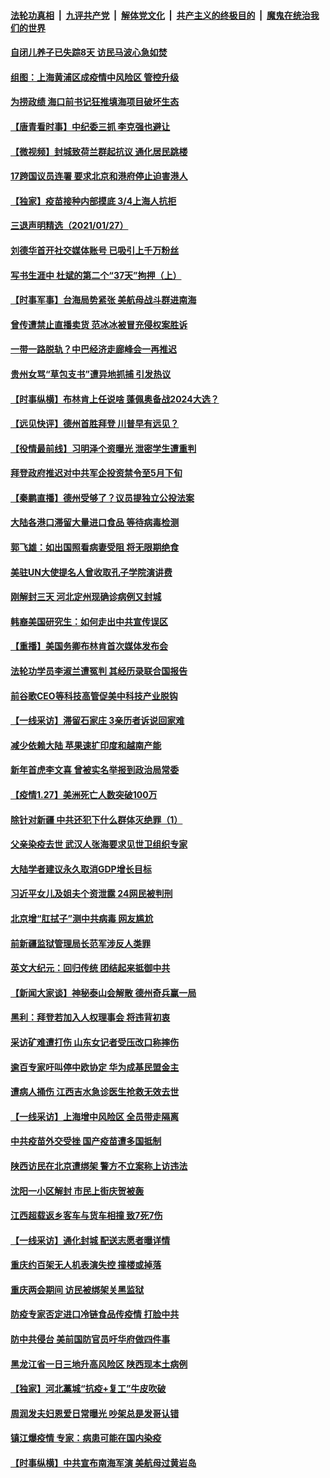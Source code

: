 

####  [法轮功真相](../../../../basic/blob/master/README.md?t=01281531) &nbsp;|&nbsp; [九评共产党](../../../../9ping.md/blob/master/README.md?t=01281531) &nbsp;|&nbsp; [解体党文化](../../../../jtdwh.md/blob/master/README.md?t=01281531)  &nbsp;|&nbsp; [共产主义的终极目的](../../../../gczydzjmd.md/blob/master/README.md?t=01281531) &nbsp;|&nbsp; [魔鬼在统治我们的世界](../../../../mgztzwmdsj.md/blob/master/README.md?t=01281531) 

#### [自闭儿养子已失踪8天 访民马波心急如焚](../pages/nsc413/n12715580.md?t=01281531) 


#### [组图：上海黄浦区成疫情中风险区 管控升级](../pages/nsc413/n12716979.md?t=01281531) 

#### [为捞政绩 海口前书记狂推填海项目破坏生态](../pages/nsc413/n12716894.md?t=01281531) 

#### [【唐青看时事】中纪委三抓 李克强也避让](../pages/nsc413/n12717118.md?t=01281531) 

#### [【微视频】封城致荷兰群起抗议 通化居民跳楼](../pages/nsc413/n12716879.md?t=01281531) 

#### [17跨国议员连署 要求北京和港府停止迫害港人](../pages/nsc413/n12716959.md?t=01281531) 

#### [【独家】疫苗接种内部摸底 3/4上海人抗拒](../pages/nsc413/n12714140.md?t=01281531) 

#### [三退声明精选（2021/01/27）](../pages/nsc413/n12716923.md?t=01281531) 

#### [刘德华首开社交媒体账号 已吸引上千万粉丝](../pages/nsc413/n12716409.md?t=01281531) 

#### [写书生涯中 杜斌的第二个“37天”拘押（上）](../pages/nsc413/n12716435.md?t=01281531) 

#### [【时事军事】台海局势紧张 美航母战斗群进南海](../pages/nsc413/n12713829.md?t=01281531) 

#### [曾传遭禁止直播卖货 范冰冰被冒充侵权案胜诉](../pages/nsc413/n12716197.md?t=01281531) 

#### [一带一路脱轨？中巴经济走廊峰会一再推迟](../pages/nsc413/n12708020.md?t=01281531) 

#### [贵州女骂“草包支书”遭异地抓捕 引发热议](../pages/nsc413/n12716345.md?t=01281531) 

#### [【时事纵横】布林肯上任说啥 蓬佩奥备战2024大选？](../pages/nsc413/n12716483.md?t=01281531) 

#### [【远见快评】德州首胜拜登 川普早有远见？](../pages/nsc413/n12716543.md?t=01281531) 

#### [【役情最前线】习明泽个资曝光 泄密学生遭重判](../pages/nsc413/n12716116.md?t=01281531) 

#### [拜登政府推迟对中共军企投资禁令至5月下旬](../pages/nsc413/n12716333.md?t=01281531) 

#### [【秦鹏直播】德州受够了？议员提独立公投法案](../pages/nsc413/n12716462.md?t=01281531) 

#### [大陆各港口滞留大量进口食品 等待病毒检测](../pages/nsc413/n12716275.md?t=01281531) 

#### [郭飞雄：如出国照看病妻受阻 将无限期绝食](../pages/nsc413/n12716344.md?t=01281531) 

#### [美驻UN大使提名人曾收取孔子学院演讲费](../pages/nsc413/n12716273.md?t=01281531) 

#### [刚解封三天 河北定州现确诊病例又封城](../pages/nsc413/n12716296.md?t=01281531) 

#### [韩裔美国研究生：如何走出中共宣传误区](../pages/nsc413/n12714552.md?t=01281531) 

#### [【重播】美国务卿布林肯首次媒体发布会](../pages/nsc413/n12715632.md?t=01281531) 

#### [法轮功学员李淑兰遭冤判 其经历录联合国报告](../pages/nsc413/n12716103.md?t=01281531) 

#### [前谷歌CEO等科技高管促美中科技产业脱钩](../pages/nsc413/n12716234.md?t=01281531) 

#### [【一线采访】滞留石家庄 3亲历者诉说回家难](../pages/nsc413/n12716174.md?t=01281531) 

#### [减少依赖大陆 苹果速扩印度和越南产能](../pages/nsc413/n12716104.md?t=01281531) 

#### [新年首虎李文喜 曾被实名举报到政治局常委](../pages/nsc413/n12716152.md?t=01281531) 

#### [【疫情1.27】美洲死亡人数突破100万](../pages/nsc413/n12715110.md?t=01281531) 

#### [除针对新疆 中共还犯下什么群体灭绝罪（1）](../pages/nsc413/n12713923.md?t=01281531) 

#### [父亲染疫去世 武汉人张海要求见世卫组织专家](../pages/nsc413/n12715975.md?t=01281531) 

#### [大陆学者建议永久取消GDP增长目标](../pages/nsc413/n12715873.md?t=01281531) 

#### [习近平女儿及姐夫个资泄露 24网民被判刑](../pages/nsc413/n12715898.md?t=01281531) 

#### [北京增“肛拭子”测中共病毒 网友尴尬](../pages/nsc413/n12715903.md?t=01281531) 

#### [前新疆监狱管理局长范军涉反人类罪](../pages/nsc413/n12713747.md?t=01281531) 

#### [英文大纪元：回归传统 团结起来抵御中共](../pages/nsc413/n12715679.md?t=01281531) 

#### [【新闻大家谈】神秘泰山会解散 德州奇兵赢一局](../pages/nsc413/n12715743.md?t=01281531) 

#### [黑利：拜登若加入人权理事会 将违背初衷](../pages/nsc413/n12715670.md?t=01281531) 

#### [采访矿难遭打伤 山东女记者受压改口称摔伤](../pages/nsc413/n12714497.md?t=01281531) 

#### [逾百专家吁叫停中欧协定 华为成基民盟金主](../pages/nsc413/n12715294.md?t=01281531) 

#### [遭病人捅伤 江西吉水急诊医生抢救无效去世](../pages/nsc413/n12715089.md?t=01281531) 

#### [【一线采访】上海增中风险区 全员带走隔离](../pages/nsc413/n12714269.md?t=01281531) 

#### [中共疫苗外交受挫 国产疫苗遭多国抵制](../pages/nsc413/n12714928.md?t=01281531) 

#### [陕西访民在北京遭绑架 警方不立案称上访违法](../pages/nsc413/n12714908.md?t=01281531) 

#### [沈阳一小区解封 市民上街庆贺被轰](../pages/nsc413/n12714814.md?t=01281531) 


#### [江西超载返乡客车与货车相撞 致7死7伤](../pages/nsc413/n12714993.md?t=01281531) 

#### [【一线采访】通化封城 配送志愿者曝详情](../pages/nsc413/n12713875.md?t=01281531) 

#### [重庆约百架无人机表演失控 撞楼或掉落](../pages/nsc413/n12714696.md?t=01281531) 

#### [重庆两会期间 访民被绑架关黑监狱](../pages/nsc413/n12714653.md?t=01281531) 

#### [防疫专家否定进口冷链食品传疫情 打脸中共](../pages/nsc413/n12714538.md?t=01281531) 

#### [防中共侵台 美前国防官员吁华府做四件事](../pages/nsc413/n12714393.md?t=01281531) 

#### [黑龙江省一日三地升高风险区 陕西现本土病例](../pages/nsc413/n12714337.md?t=01281531) 

#### [【独家】河北藁城“抗疫+复工”牛皮吹破](../pages/nsc413/n12714234.md?t=01281531) 

#### [周润发夫妇恩爱日常曝光 吵架总是发哥认错](../pages/nsc413/n12714202.md?t=01281531) 

#### [镇江爆疫情 专家：病患可能在国内染疫](../pages/nsc413/n12714171.md?t=01281531) 

#### [【时事纵横】中共宣布南海军演 美航母过黄岩岛](../pages/nsc413/n12714069.md?t=01281531) 

